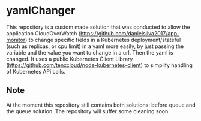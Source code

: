 # yamlChanger

This repository is a custom made solution that was conducted to allow the application CloudOverWatch (https://github.com/danielsilva2017/app-monitor) to change specific fields in a Kubernetes deployment/stateful (such as replicas, or cpu limit) in a yaml more easily, by just passing the variable and the value you want to change in a url. Then the yaml is changed.
It uses a public Kubernetes Client Library (https://github.com/tenxcloud/node-kubernetes-client) to simplify handling of Kubernetes APi calls.

## Note

At the moment this repository still contains both solutions: before queue and the queue solution. The repository will suffer some cleaning soon




